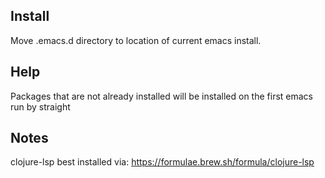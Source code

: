 
## Install
Move .emacs.d directory to location of current emacs install.

## Help
Packages that are not already installed will be installed on the first emacs run by straight


## Notes

clojure-lsp best installed via: https://formulae.brew.sh/formula/clojure-lsp

